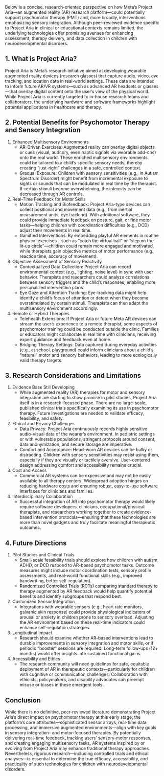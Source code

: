 Below is a concise, research-oriented perspective on how Meta’s Project Aria—an augmented reality (AR) research platform—could potentially support psychomotor therapy (PMT) and, more broadly, interventions emphasizing sensory integration. Although peer-reviewed evidence specific to Project Aria in clinical or educational contexts remains limited, the underlying technologies offer promising avenues for enhancing assessment, therapy delivery, and data collection in children with neurodevelopmental disorders.



## 1. What is Project Aria?

Project Aria is Meta’s research initiative aimed at developing wearable augmented reality devices (research glasses) that capture audio, video, eye tracking, and location data in real-world settings. These data are intended to inform future AR/VR systems—such as advanced AR headsets or glasses—that overlay digital content onto the user’s view of the physical world. While Project Aria is currently targeted to in-house research teams and collaborators, the underlying hardware and software frameworks highlight potential applications in healthcare and therapy.



## 2. Potential Benefits for Psychomotor Therapy and Sensory Integration

1. Enhanced Multisensory Environments
    - AR-Driven Exercises: Augmented reality can overlay digital objects or cues (visual, auditory, even haptic signals via wearable add-ons) onto the real world. These enriched multisensory environments could be tailored to a child’s specific sensory needs, thereby creating “just-right” challenges in a safe, controlled context.
    - Gradual Exposure: Children with sensory sensitivities (e.g., in Autism Spectrum Disorder) might benefit from incremental exposure to sights or sounds that can be modulated in real time by the therapist. If certain stimuli become overwhelming, the intensity can be decreased through AR controls.  
2. Real-Time Feedback for Motor Skills
    - Motion Tracking and Biofeedback: Project Aria-type devices can collect positional and movement data (e.g., from inertial measurement units, eye tracking). With additional software, they could provide immediate feedback on posture, gait, or fine motor tasks—helping children with coordination difficulties (e.g., DCD) adjust their movements in real time.
    - Gamified Interventions: By embedding playful AR elements in routine physical exercises—such as “catch the virtual ball” or “step on the lit-up circle”—children could remain more engaged and motivated, while therapists gain objective metrics of motor performance (e.g., reaction time, accuracy of movement).  
3. Objective Assessment of Sensory Reactivity
    - Contextualized Data Collection: Project Aria can record environmental context (e.g., lighting, noise level) in sync with user behavior. Therapists and researchers could analyze correlations between sensory triggers and the child’s responses, enabling more personalized intervention plans.
    - Eye Gaze and Attention Tracking: Eye-tracking data might help identify a child’s focus of attention or detect when they become overstimulated by certain stimuli. Therapists can then adapt the multisensory environment accordingly.  
4. Remote or Hybrid Therapies
    - Telehealth Extensions: If Project Aria or future Meta AR devices can stream the user’s experience to a remote therapist, some aspects of psychomotor training could be conducted outside the clinic. Families or educators might collaborate in real time with clinicians, receiving expert guidance and feedback even at home.
    - Bridging Therapy Settings: Data captured during everyday activities (e.g., at school, playground) could inform clinicians about a child’s “natural” motor and sensory behaviors, leading to more ecologically valid therapy targets.  



## 3. Research Considerations and Limitations

1. Evidence Base Still Developing
    - While augmented reality (AR) therapies for motor and sensory integration are starting to show promise in pilot studies, Project Aria itself is in a research-focused phase. There are no large-scale, published clinical trials specifically examining its use in psychomotor therapy. Future investigations are needed to validate efficacy, feasibility, and safety.  
2. Ethical and Privacy Challenges
    - Data Privacy: Project Aria continuously records highly sensitive audio-visual data of the wearer’s environment. In pediatric settings or with vulnerable populations, stringent protocols around consent, data anonymization, and secure storage are imperative.
    - Comfort and Acceptance: Head-worn AR devices can be bulky or distracting. Children with sensory sensitivities may resist using them, especially if they are visually or tactilely aversive. User-centered design addressing comfort and accessibility remains crucial.  
3. Cost and Access
    - Commercial AR systems can be expensive and may not be easily available to all therapy centers. Widespread adoption hinges on reducing hardware costs and ensuring robust, easy-to-use software interfaces for clinicians and families.
4. Interdisciplinary Collaboration
    - Successful integration of AR into psychomotor therapy would likely require software developers, clinicians, occupational/physical therapists, and researchers working together to create evidence-based intervention protocols—ensuring that these technologies are more than novel gadgets and truly facilitate meaningful therapeutic outcomes.



## 4. Future Directions

1. Pilot Studies and Clinical Trials
    - Small-scale feasibility trials should explore how children with autism, ADHD, or DCD respond to AR-based psychomotor tasks. Outcome measures might include motor coordination tests, sensory profile assessments, and real-world functional skills (e.g., improved handwriting, better self-regulation).
    - Randomized Controlled Trials (RCTs) comparing standard therapy to therapy augmented by AR feedback would help quantify potential benefits and identify subgroups that respond best.  
2. Customized Sensor Integration
    - Integrations with wearable sensors (e.g., heart rate monitors, galvanic skin response) could provide physiological indicators of arousal or anxiety in children prone to sensory overload. Adjusting the AR environment based on these real-time indicators could enhance self-regulation strategies.
3. Longitudinal Impact
    - Research should examine whether AR-based interventions lead to durable improvements in sensory integration and motor skills, or if periodic “booster” sessions are required. Long-term follow-ups (12+ months) would offer insights into sustained functional gains.
4. Accessibility and Ethics
    - The research community will need guidelines for safe, equitable deployment of AR in therapeutic contexts—particularly for children with cognitive or communication challenges. Collaboration with ethicists, policymakers, and disability advocates can preempt misuse or biases in these emergent tools.



## Conclusion

While there is no definitive, peer-reviewed literature demonstrating Project Aria’s direct impact on psychomotor therapy at this early stage, the platform’s core attributes—sophisticated sensor arrays, real-time data processing, and immersive augmented environments—align with key goals in sensory integration- and motor-focused therapies. By potentially delivering real-time feedback, tracking users’ sensory-motor responses, and creating engaging multisensory tasks, AR systems inspired by or evolving from Project Aria may enhance traditional therapy approaches. Nevertheless, rigorous research—including controlled trials and ethical analyses—is essential to determine the true efficacy, accessibility, and practicality of such technologies for children with neurodevelopmental disorders.